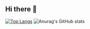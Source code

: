 ## Hi there 👋

[![Top Langs](https://github-readme-stats.vercel.app/api/top-langs/?username=kyzz339&layout=compact)](https://github.com/kyzz339/github-readme-stats)
![Anurag's GitHub stats](https://github-readme-stats.vercel.app/api?username=kyzz339&show_icons=true&theme=dark)
<!--
**kyzz339/kyzz339** is a ✨ _special_ ✨ repository because its `README.md` (this file) appears on your GitHub profile.

Here are some ideas to get you started:

- 🔭 I’m currently working on ...
- 🌱 I’m currently learning ...
- 👯 I’m looking to collaborate on ...
- 🤔 I’m looking for help with ...
- 💬 Ask me about ...
- 📫 How to reach me: ...
- 😄 Pronouns: ...
- ⚡ Fun fact: ...
-->
